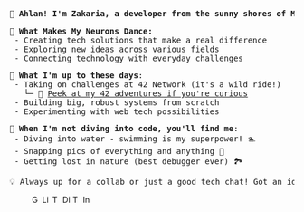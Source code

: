 

<pre>
<b>👋 Ahlan! I'm Zakaria, a developer from the sunny shores of Morocco 🇲🇦 </b>
</pre>

<pre>
<b>🧠 What Makes My Neurons Dance:</b>
 - Creating tech solutions that make a real difference
 - Exploring new ideas across various fields
 - Connecting technology with everyday challenges
</pre>

<pre>
🚀 <b>What I'm up to these days</b>:
 - Taking on challenges at 42 Network (it's a wild ride!)
   └─ 🔗 <a href="https://github.com/zelhajou/42cursus">Peek at my 42 adventures if you're curious</a>
 - Building big, robust systems from scratch
 - Experimenting with web tech possibilities
</pre>

<pre>
🌊 <b>When I'm not diving into code, you'll find me</b>:
 - Diving into water - swimming is my superpower! 🏊
 - Snapping pics of everything and anything 📸
 - Getting lost in nature (best debugger ever) 🏞️
</pre>

<pre align="left">
💡 Always up for a collab or just a good tech chat! Got an idea? Let's make it happen!
</pre>
</div>
<blockquote>
<div>
 <a href="mailto:zelhajou@gmail.com">
     <img
       align="left"
       alt="Gmail"
       width="15px"
       src="https://cdn.simpleicons.org/gmail/000/fff"
     />
   </a>
   <a href="https://www.linkedin.com/in/zelhajou/">
     <img
       align="left"
       alt="Linkedin"
       width="15px"
       src="https://cdn.simpleicons.org/linkedin/000/fff"
     />
   </a>
   <a href="https://twitter.com/zelhajou">
     <img
       align="left"
       alt="Twitter"
       width="15px"
       src="https://cdn.simpleicons.org/x/000/fff"
     />
   </a>
   <a href="https://discord.com/users/aaaikrz">
     <img
       align="left"
       alt="Discord"
       width="15px"
       src="https://cdn.simpleicons.org/discord/000/fff"
     />
   </a>
   <a href="https://t.me/aaaikrz">
     <img
       align="left"
       alt="Telegram"
       width="15px"
       src="https://cdn.simpleicons.org/telegram/000/fff"
     />
   </a>
   <a href="https://www.instagram.com/aaaikrz/">
     <img
       align="left"
       alt="Instagram"
       width="15px"
       src="https://cdn.simpleicons.org/instagram/000/fff"
     />
   </a>
</div>
</blockquote>
</di>

<!--
![IMG_0077 (1)](https://github.com/user-attachments/assets/d0f2ddd5-8c30-44ff-886a-3fd96e7939da)

-->

